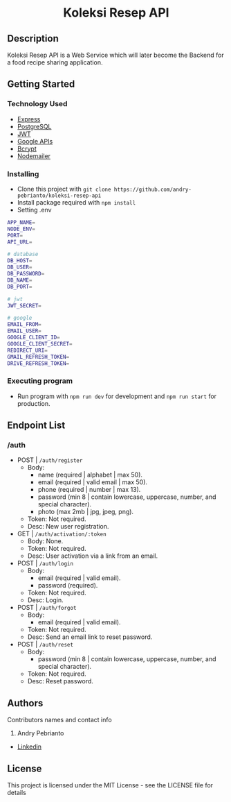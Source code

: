 <h1 align="center">Koleksi Resep API</h1>

## Description

Koleksi Resep API is a Web Service which will later become the Backend for a food recipe sharing application.

## Getting Started

### Technology Used

- [Express](https://expressjs.com/)
- [PostgreSQL](https://www.postgresql.org/)
- [JWT](https://jwt.io/)
- [Google APIs](https://github.com/googleapis/google-api-nodejs-client)
- [Bcrypt](https://www.npmjs.com/package/bcrypt)
- [Nodemailer](https://nodemailer.com/about/)

### Installing

- Clone this project with `git clone https://github.com/andry-pebrianto/koleksi-resep-api`
- Install package required with `npm install`
- Setting .env

```bash
APP_NAME=
NODE_ENV=
PORT=
API_URL=

# database
DB_HOST=
DB_USER=
DB_PASSWORD=
DB_NAME=
DB_PORT=

# jwt
JWT_SECRET=

# google
EMAIL_FROM=
EMAIL_USER=
GOOGLE_CLIENT_ID=
GOOGLE_CLIENT_SECRET=
REDIRECT_URI=
GMAIL_REFRESH_TOKEN=
DRIVE_REFRESH_TOKEN=
```

### Executing program

- Run program with `npm run dev` for development and `npm run start` for production.

## Endpoint List

### /auth

- POST | `/auth/register`
  - Body:
    - name (required | alphabet | max 50).
    - email (required | valid email | max 50).
    - phone (required | number | max 13).
    - password (min 8 | contain lowercase, uppercase, number, and special character).
    - photo (max 2mb | jpg, jpeg, png).
  - Token: Not required.
  - Desc: New user registration.
- GET | `/auth/activation/:token`
  - Body: None.
  - Token: Not required.
  - Desc: User activation via a link from an email.
- POST | `/auth/login`
  - Body:
    - email (required | valid email).
    - password (required).
  - Token: Not required.
  - Desc: Login.
- POST | `/auth/forgot`
  - Body:
    - email (required | valid email).
  - Token: Not required.
  - Desc: Send an email link to reset password.
- POST | `/auth/reset`
  - Body:
    - password (min 8 | contain lowercase, uppercase, number, and special character).
  - Token: Not required.
  - Desc: Reset password.

## Authors

Contributors names and contact info

1. Andry Pebrianto

- [Linkedin](https://www.linkedin.com/in/andry-pebrianto)

## License

This project is licensed under the MIT License - see the LICENSE file for details
